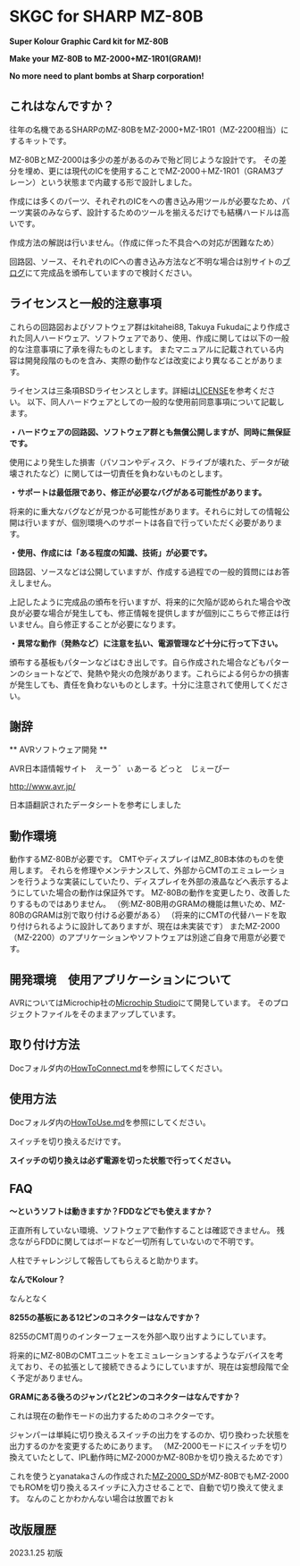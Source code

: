 # SKGC for SHARP MZ-80B
**Super Kolour Graphic Card kit for MZ-80B**

**Make your MZ-80B to MZ-2000+MZ-1R01(GRAM)!**

**No more need to plant bombs at Sharp corporation!**

## これはなんですか？ ##

往年の名機であるSHARPのMZ-80BをMZ-2000+MZ-1R01（MZ-2200相当）にするキットです。

MZ-80BとMZ-2000は多少の差があるのみで殆ど同じような設計です。
その差分を埋め、更には現代のICを使用することでMZ-2000＋MZ-1R01（GRAM3プレーン）という状態まで内蔵する形で設計しました。

作成には多くのパーツ、それぞれのICをへの書き込み用ツールが必要なため、パーツ実装のみならず、設計するためのツールを揃えるだけでも結構ハードルは高いです。

作成方法の解説は行いません。（作成に伴った不具合への対応が困難なため）

回路図、ソース、それぞれのICへの書き込み方法など不明な場合は別サイトの[ブログ](http://kitahei88.blog.fc2.com/)にて完成品を頒布していますので検討ください。

## ライセンスと一般的注意事項 ##

これらの回路図およびソフトウェア群はkitahei88, Takuya Fukudaにより作成された同人ハードウェア、ソフトウェアであり、使用、作成に関しては以下の一般的な注意事項に了承を得たものとします。
またマニュアルに記載されている内容は開発段階のものを含み、実際の動作などは改変により異なることがあります。

ライセンスは三条項BSDライセンスとします。詳細は[LICENSE](https://github.com/kitahei88/SKGC-for-MZ-80B/blob/main/LICENSE)を参考ください。
以下、同人ハードウェアとしての一般的な使用前同意事項について記載します。

**・ハードウェアの回路図、ソフトウェア群とも無償公開しますが、同時に無保証です。**

使用により発生した損害（パソコンやディスク、ドライブが壊れた、データが破壊されたなど）に関しては一切責任を負わないものとします。


**・サポートは最低限であり、修正が必要なバグがある可能性があります。**

将来的に重大なバグなどが見つかる可能性があります。それらに対しての情報公開は行いますが、個別環境へのサポートは各自で行っていただく必要があります。


**・使用、作成には「ある程度の知識、技術」が必要です。**

回路図、ソースなどは公開していますが、作成する過程での一般的質問にはお答えしません。

上記したように完成品の頒布を行いますが、将来的に欠陥が認められた場合や改良が必要な場合が発生しても、修正情報を提供しますが個別にこちらで修正は行いません。自ら修正することが必要になります。


**・異常な動作（発熱など）に注意を払い、電源管理など十分に行って下さい。**

頒布する基板もパターンなどはむき出しです。自ら作成された場合などもパターンのショートなどで、発熱や発火の危険があります。これらによる何らかの損害が発生しても、責任を負わないものとします。十分に注意されて使用してください。

## 謝辞 ##
** AVRソフトウェア開発 **

AVR日本語情報サイト　えーう゛ぃあーる どっと　じぇーぴー

http://www.avr.jp/

日本語翻訳されたデータシートを参考にしました

## 動作環境 ##
動作するMZ-80Bが必要です。
CMTやディスプレイはMZ_80B本体のものを使用します。
それらを修理やメンテナンスして、外部からCMTのエミュレーションを行うような実装にしていたり、ディスプレイを外部の液晶などへ表示するようにしていた場合の動作は保証外です。
MZ-80Bの動作を変更したり、改善したりするものではありません。
（例:MZ-80B用のGRAMの機能は無いため、MZ-80BのGRAMは別で取り付ける必要がある）
（将来的にCMTの代替ハードを取り付けられるように設計してありますが、現在は未実装です）
またMZ-2000（MZ-2200）のアプリケーションやソフトウェアは別途ご自身で用意が必要です。

## 開発環境　使用アプリケーションについて ##
AVRについてはMicrochip社の[Microchip Studio](https://www.microchip.com/en-us/tools-resources/develop/microchip-studio)にて開発しています。
そのプロジェクトファイルをそのままアップしています。


## 取り付け方法 ##
Docフォルダ内の[HowToConnect.md](./Doc/HowToConnect.md)を参照にしてください。

## 使用方法 ##
Docフォルダ内の[HowToUse.md](./Doc/HowToUse.md)を参照にしてください。

スイッチを切り換えるだけです。

**スイッチの切り換えは必ず電源を切った状態で行ってください。**


## FAQ ##
**〜というソフトは動きますか？FDDなどでも使えますか？**

正直所有していない環境、ソフトウェアで動作することは確認できません。
残念ながらFDDに関してはボードなど一切所有していないので不明です。

人柱でチャレンジして報告してもらえると助かります。

**なんでKolour？**

なんとなく

**8255の基板にある12ピンのコネクターはなんですか？**

8255のCMT周りのインターフェースを外部へ取り出すようにしています。

将来的にMZ-80BのCMTユニットをエミュレーションするようなデバイスを考えており、その拡張として接続できるようにしていますが、現在は妄想段階で全く予定がありません。

**GRAMにある後ろのジャンパと2ピンのコネクターはなんですか？**

これは現在の動作モードの出力するためのコネクターです。

ジャンパーは単純に切り換えるスイッチの出力をするのか、切り換わった状態を出力するのかを変更するためにあります。
（MZ-2000モードにスイッチを切り換えていたとして、IPL動作時にMZ-2000かMZ-80Bかを切り換えるためです）

これを使うとyanatakaさんの作成された[MZ-2000_SD](https://github.com/yanataka60/MZ-2000_SD)がMZ-80BでもMZ-2000でもROMを切り換えるスイッチに入力させることで、自動で切り換えて使えます。
なんのことかわかんない場合は放置でおｋ

## 改版履歴 ##
2023.1.25
初版
